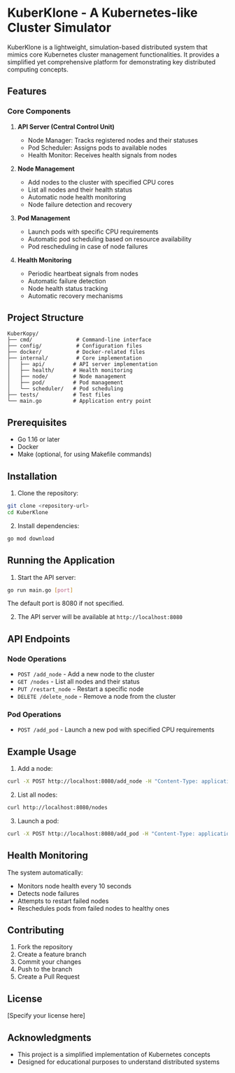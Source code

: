 # KuberKlone - A Kubernetes-like Cluster Simulator

KuberKlone is a lightweight, simulation-based distributed system that mimics core Kubernetes cluster management functionalities. It provides a simplified yet comprehensive platform for demonstrating key distributed computing concepts.

## Features

### Core Components

1. **API Server (Central Control Unit)**
   - Node Manager: Tracks registered nodes and their statuses
   - Pod Scheduler: Assigns pods to available nodes
   - Health Monitor: Receives health signals from nodes

2. **Node Management**
   - Add nodes to the cluster with specified CPU cores
   - List all nodes and their health status
   - Automatic node health monitoring
   - Node failure detection and recovery

3. **Pod Management**
   - Launch pods with specific CPU requirements
   - Automatic pod scheduling based on resource availability
   - Pod rescheduling in case of node failures

4. **Health Monitoring**
   - Periodic heartbeat signals from nodes
   - Automatic failure detection
   - Node health status tracking
   - Automatic recovery mechanisms

## Project Structure

```
KuberKopy/
├── cmd/              # Command-line interface
├── config/           # Configuration files
├── docker/           # Docker-related files
├── internal/         # Core implementation
│   ├── api/         # API server implementation
│   ├── health/      # Health monitoring
│   ├── node/        # Node management
│   ├── pod/         # Pod management
│   └── scheduler/   # Pod scheduling
├── tests/           # Test files
└── main.go          # Application entry point
```

## Prerequisites

- Go 1.16 or later
- Docker
- Make (optional, for using Makefile commands)

## Installation

1. Clone the repository:
```bash
git clone <repository-url>
cd KuberKlone
```

2. Install dependencies:
```bash
go mod download
```

## Running the Application

1. Start the API server:
```bash
go run main.go [port]
```
The default port is 8080 if not specified.

2. The API server will be available at `http://localhost:8080`

## API Endpoints

### Node Operations
- `POST /add_node` - Add a new node to the cluster
- `GET /nodes` - List all nodes and their status
- `PUT /restart_node` - Restart a specific node
- `DELETE /delete_node` - Remove a node from the cluster

### Pod Operations
- `POST /add_pod` - Launch a new pod with specified CPU requirements

## Example Usage

1. Add a node:
```bash
curl -X POST http://localhost:8080/add_node -H "Content-Type: application/json" -d '{"cpus": 4}'
```

2. List all nodes:
```bash
curl http://localhost:8080/nodes
```

3. Launch a pod:
```bash
curl -X POST http://localhost:8080/add_pod -H "Content-Type: application/json" -d '{"cpus": 2}'
```

## Health Monitoring

The system automatically:
- Monitors node health every 10 seconds
- Detects node failures
- Attempts to restart failed nodes
- Reschedules pods from failed nodes to healthy ones

## Contributing

1. Fork the repository
2. Create a feature branch
3. Commit your changes
4. Push to the branch
5. Create a Pull Request

## License

[Specify your license here]

## Acknowledgments

- This project is a simplified implementation of Kubernetes concepts
- Designed for educational purposes to understand distributed systems
